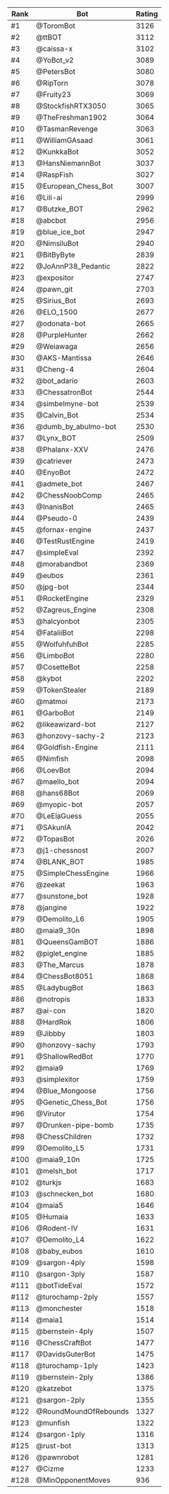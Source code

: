 Rank|Bot|Rating
---|---|---
#1|@ToromBot|3126
#2|@ttBOT|3112
#3|@caissa-x|3102
#4|@YoBot_v2|3089
#5|@PetersBot|3080
#6|@RipTorn|3078
#7|@Fruity23|3069
#8|@StockfishRTX3050|3065
#9|@TheFreshman1902|3064
#10|@TasmanRevenge|3063
#11|@WilliamGAsaad|3061
#12|@KunkkaBot|3052
#13|@HansNiemannBot|3037
#14|@RaspFish|3027
#15|@European_Chess_Bot|3007
#16|@Lili-ai|2999
#17|@Butzke_BOT|2962
#18|@abcbot|2956
#19|@blue_ice_bot|2947
#20|@NimsiluBot|2940
#21|@BitByByte|2839
#22|@JoAnnP38_Pedantic|2822
#23|@expositor|2747
#24|@pawn_git|2703
#25|@Sirius_Bot|2693
#26|@ELO_1500|2677
#27|@odonata-bot|2665
#28|@PurpleHunter|2662
#29|@Weiawaga|2656
#30|@AKS-Mantissa|2646
#31|@Cheng-4|2604
#32|@bot_adario|2603
#33|@ChessatronBot|2544
#34|@simbelmyne-bot|2539
#35|@Calvin_Bot|2534
#36|@dumb_by_abulmo-bot|2530
#37|@Lynx_BOT|2509
#38|@Phalanx-XXV|2476
#39|@catriever|2473
#40|@EnyoBot|2472
#41|@admete_bot|2467
#42|@ChessNoobComp|2465
#43|@InanisBot|2465
#44|@Pseudo-0|2439
#45|@fornax-engine|2437
#46|@TestRustEngine|2419
#47|@simpleEval|2392
#48|@morabandbot|2369
#49|@eubos|2361
#50|@jpg-bot|2344
#51|@RocketEngine|2329
#52|@Zagreus_Engine|2308
#53|@halcyonbot|2305
#54|@FataliiBot|2298
#55|@WolfuhfuhBot|2285
#56|@LimboBot|2280
#57|@CosetteBot|2258
#58|@kybot|2202
#59|@TokenStealer|2189
#60|@matmoi|2173
#61|@GarboBot|2149
#62|@likeawizard-bot|2127
#63|@honzovy-sachy-2|2123
#64|@Goldfish-Engine|2111
#65|@Nimfish|2098
#66|@LoevBot|2094
#67|@maello_bot|2094
#68|@hans68Bot|2069
#69|@myopic-bot|2057
#70|@LeElaGuess|2055
#71|@SAkunIA|2042
#72|@TopasBot|2026
#73|@j1-chessnost|2007
#74|@BLANK_BOT|1985
#75|@SimpleChessEngine|1966
#76|@zeekat|1963
#77|@sunstone_bot|1928
#78|@jangine|1922
#79|@Demolito_L6|1905
#80|@maia9_30n|1898
#81|@QueensGamBOT|1886
#82|@piglet_engine|1885
#83|@The_Marcus|1878
#84|@ChessBot8051|1868
#85|@LadybugBot|1863
#86|@notropis|1833
#87|@ai-con|1820
#88|@HardRok|1806
#89|@Jibbby|1803
#90|@honzovy-sachy|1793
#91|@ShallowRedBot|1770
#92|@maia9|1769
#93|@simplexitor|1759
#94|@Blue_Mongoose|1756
#95|@Genetic_Chess_Bot|1756
#96|@Virutor|1754
#97|@Drunken-pipe-bomb|1735
#98|@ChessChildren|1732
#99|@Demolito_L5|1731
#100|@maia9_10n|1725
#101|@melsh_bot|1717
#102|@turkjs|1683
#103|@schnecken_bot|1680
#104|@maia5|1646
#105|@Humaia|1633
#106|@Rodent-IV|1631
#107|@Demolito_L4|1622
#108|@baby_eubos|1610
#109|@sargon-4ply|1598
#110|@sargon-3ply|1587
#111|@botTideEval|1572
#112|@turochamp-2ply|1557
#113|@monchester|1518
#114|@maia1|1514
#115|@bernstein-4ply|1507
#116|@ChessCraftBot|1477
#117|@DavidsGuterBot|1475
#118|@turochamp-1ply|1423
#119|@bernstein-2ply|1386
#120|@katzebot|1375
#121|@sargon-2ply|1355
#122|@RoundMoundOfRebounds|1327
#123|@munfish|1322
#124|@sargon-1ply|1316
#125|@rust-bot|1313
#126|@pawnrobot|1281
#127|@Cizme|1233
#128|@MinOpponentMoves|936
